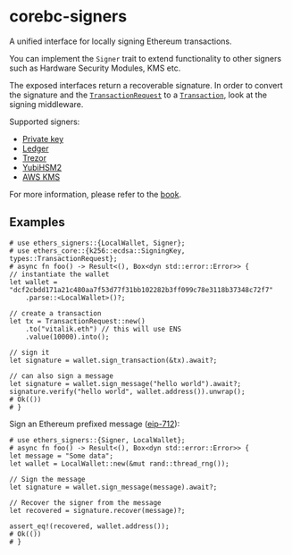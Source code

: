 # corebc-signers

A unified interface for locally signing Ethereum transactions.

You can implement the `Signer` trait to extend functionality to other signers
such as Hardware Security Modules, KMS etc.

The exposed interfaces return a recoverable signature. In order to convert the
signature and the [`TransactionRequest`] to a [`Transaction`], look at the
signing middleware.

Supported signers:

- [Private key](./src/wallet)
- [Ledger](./src/ledger)
- [Trezor](./src/trezor)
- [YubiHSM2](./src/wallet/yubi.rs)
- [AWS KMS](./src/aws)

For more information, please refer to the [book](https://gakonst.com/ethers-rs).

[`transaction`]: ethers_core::types::Transaction
[`transactionrequest`]: ethers_core::types::TransactionRequest

## Examples

```rust,no_run
# use ethers_signers::{LocalWallet, Signer};
# use ethers_core::{k256::ecdsa::SigningKey, types::TransactionRequest};
# async fn foo() -> Result<(), Box<dyn std::error::Error>> {
// instantiate the wallet
let wallet = "dcf2cbdd171a21c480aa7f53d77f31bb102282b3ff099c78e3118b37348c72f7"
    .parse::<LocalWallet>()?;

// create a transaction
let tx = TransactionRequest::new()
    .to("vitalik.eth") // this will use ENS
    .value(10000).into();

// sign it
let signature = wallet.sign_transaction(&tx).await?;

// can also sign a message
let signature = wallet.sign_message("hello world").await?;
signature.verify("hello world", wallet.address()).unwrap();
# Ok(())
# }
```

Sign an Ethereum prefixed message ([eip-712](https://eips.ethereum.org/EIPS/eip-712)):

```rust,no_run
# use ethers_signers::{Signer, LocalWallet};
# async fn foo() -> Result<(), Box<dyn std::error::Error>> {
let message = "Some data";
let wallet = LocalWallet::new(&mut rand::thread_rng());

// Sign the message
let signature = wallet.sign_message(message).await?;

// Recover the signer from the message
let recovered = signature.recover(message)?;

assert_eq!(recovered, wallet.address());
# Ok(())
# }
```

